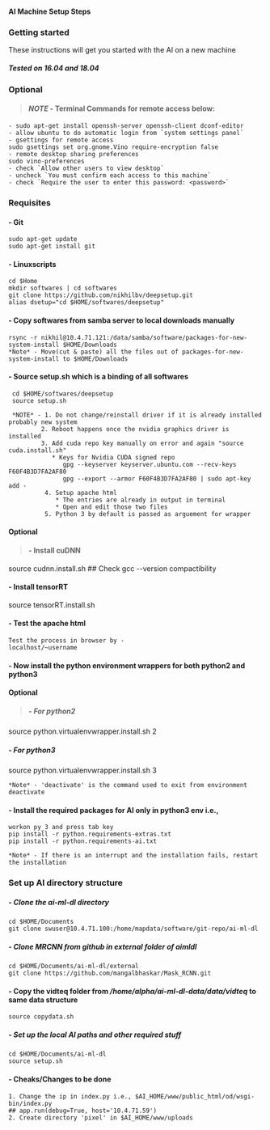 #### AI Machine Setup Steps

### Getting started
These instructions will get you started with the AI on a new machine
##### Tested on 16.04 and 18.04
### Optional
> #### *NOTE* - Terminal Commands for remote access below:
    - sudo apt-get install openssh-server openssh-client dconf-editor
    - allow ubuntu to do automatic login from `system settings panel`
    - gsettings for remote access
    sudo gsettings set org.gnome.Vino require-encryption false
    - remote desktop sharing preferences
    sudo vino-preferences
    - check `Allow other users to view desktop`
    - uncheck `You must confirm each access to this machine`
    - check `Require the user to enter this password: <password>`

### Requisites
#### - Git
	sudo apt-get update
	sudo apt-get install git
#### - Linuxscripts
    cd $Home
    mkdir softwares | cd softwares
    git clone https://github.com/nikhilbv/deepsetup.git
    alias dsetup="cd $HOME/softwares/deepsetup"
#### - Copy softwares from samba server to local downloads manually
    rsync -r nikhil@10.4.71.121:/data/samba/software/packages-for-new-system-install $HOME/Downloads
    *Note* - Move(cut & paste) all the files out of packages-for-new-system-install to $HOME/Downloads
#### - Source setup.sh which is a binding of all softwares
     cd $HOME/softwares/deepsetup
     source setup.sh
     
     *NOTE* - 1. Do not change/reinstall driver if it is already installed probably new system
     		 2. Reboot happens once the nvidia graphics driver is installed
     		 3. Add cuda repo key manually on error and again "source cuda.install.sh"
     		    * Keys for Nvidia CUDA signed repo
				   gpg --keyserver keyserver.ubuntu.com --recv-keys F60F4B3D7FA2AF80
				   gpg --export --armor F60F4B3D7FA2AF80 | sudo apt-key add -
              4. Setup apache html
                 * The entries are already in output in terminal
                 * Open and edit those two files
              5. Python 3 by default is passed as arguement for wrapper
#### Optional
>#### - Install cuDNN
  source cudnn.install.sh
    ## Check gcc --version compactibility
#### - Install tensorRT
  source tensorRT.install.sh

#### - Test the apache html
    Test the process in browser by - 
    localhost/~username

#### - Now install the python environment wrappers for both python2 and python3
#### Optional
>##### - For python2
  source python.virtualenvwrapper.install.sh 2

##### - For python3
  source python.virtualenvwrapper.install.sh 3

    *Note* - 'deactivate' is the command used to exit from environment
	deactivate
#### - Install the required packages for AI only in python3 env i.e.,
    workon py_3 and press tab key
    pip install -r python.requirements-extras.txt
    pip install -r python.requirements-ai.txt

    *Note* - If there is an interrupt and the installation fails, restart the installation
### Set up AI directory structure
##### - Clone the ai-ml-dl directory
    cd $HOME/Documents
	git clone swuser@10.4.71.100:/home/mapdata/software/git-repo/ai-ml-dl
##### - Clone MRCNN from github in external folder of aimldl
    cd $HOME/Documents/ai-ml-dl/external
	git clone https://github.com/mangalbhaskar/Mask_RCNN.git
#### - Copy the vidteq folder from _/home/alpha/ai-ml-dl-data/data/vidteq_ to same data structure
	source copydata.sh
##### - Set up the local AI paths and other required stuff
	cd $HOME/Documents/ai-ml-dl
	source setup.sh
#### - Cheaks/Changes to be done
    1. Change the ip in index.py i.e., $AI_HOME/www/public_html/od/wsgi-bin/index.py
    ## app.run(debug=True, host='10.4.71.59')
    2. Create directory 'pixel' in $AI_HOME/www/uploads
